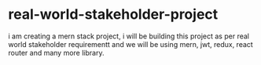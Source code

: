 # real-world-stakeholder-project
i am creating a mern stack project, i will be building this project as per real world stakeholder requirementt and we will be using mern, jwt, redux, react router and many more library.
